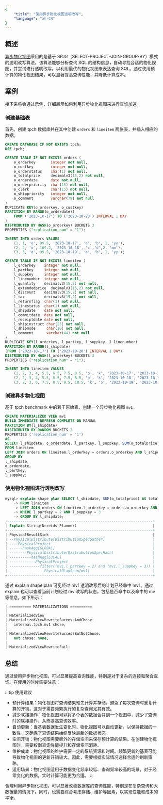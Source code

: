 ```yaml
---
{
    "title": "使用异步物化视图透明改写",
    "language": "zh-CN"
}
---
```


<!-- 
Licensed to the Apache Software Foundation (ASF) under one
or more contributor license agreements.  See the NOTICE file
distributed with this work for additional information
regarding copyright ownership.  The ASF licenses this file
to you under the Apache License, Version 2.0 (the
"License"); you may not use this file except in compliance
with the License.  You may obtain a copy of the License at

  http://www.apache.org/licenses/LICENSE-2.0

Unless required by applicable law or agreed to in writing,
software distributed under the License is distributed on an
"AS IS" BASIS, WITHOUT WARRANTIES OR CONDITIONS OF ANY
KIND, either express or implied.  See the License for the
specific language governing permissions and limitations
under the License.
-->

## 概述

[异步物化视图](../../materialized-view/async-materialized-view/overview.md)采用的是基于 SPJG（SELECT-PROJECT-JOIN-GROUP-BY）模式的透明改写算法。该算法能够分析查询 SQL 的结构信息，自动寻找合适的物化视图，并尝试进行透明改写，以利用最优的物化视图来表达查询 SQL。通过使用预计算的物化视图结果，可以显著提高查询性能，并降低计算成本。

## 案例

接下来将会通过示例，详细展示如何利用异步物化视图来进行查询加速。

### 创建基础表

首先，创建 tpch 数据库并在其中创建 `orders` 和 `lineitem` 两张表，并插入相应的数据。

```sql
CREATE DATABASE IF NOT EXISTS tpch;
USE tpch;

CREATE TABLE IF NOT EXISTS orders (
    o_orderkey       integer not null,
    o_custkey        integer not null,
    o_orderstatus    char(1) not null,
    o_totalprice     decimalv3(15,2) not null,
    o_orderdate      date not null,
    o_orderpriority  char(15) not null,
    o_clerk          char(15) not null,
    o_shippriority   integer not null,
    o_comment        varchar(79) not null
)
DUPLICATE KEY(o_orderkey, o_custkey)
PARTITION BY RANGE(o_orderdate)(
    FROM ('2023-10-17') TO ('2023-10-20') INTERVAL 1 DAY
)
DISTRIBUTED BY HASH(o_orderkey) BUCKETS 3
PROPERTIES ("replication_num" = "1");

INSERT INTO orders VALUES
    (1, 1, 'o', 99.5, '2023-10-17', 'a', 'b', 1, 'yy'),
    (2, 2, 'o', 109.2, '2023-10-18', 'c','d',2, 'mm'),
    (3, 3, 'o', 99.5, '2023-10-19', 'a', 'b', 1, 'yy');

CREATE TABLE IF NOT EXISTS lineitem (
    l_orderkey    integer not null,
    l_partkey     integer not null,
    l_suppkey     integer not null,
    l_linenumber  integer not null,
    l_quantity    decimalv3(15,2) not null,
    l_extendedprice  decimalv3(15,2) not null,
    l_discount    decimalv3(15,2) not null,
    l_tax         decimalv3(15,2) not null,
    l_returnflag  char(1) not null,
    l_linestatus  char(1) not null,
    l_shipdate    date not null,
    l_commitdate  date not null,
    l_receiptdate date not null,
    l_shipinstruct char(25) not null,
    l_shipmode     char(10) not null,
    l_comment      varchar(44) not null
)
DUPLICATE KEY(l_orderkey, l_partkey, l_suppkey, l_linenumber)
PARTITION BY RANGE(l_shipdate)
(FROM ('2023-10-17') TO ('2023-10-20') INTERVAL 1 DAY)
DISTRIBUTED BY HASH(l_orderkey) BUCKETS 3
PROPERTIES ("replication_num" = "1");

INSERT INTO lineitem VALUES
    (1, 2, 3, 4, 5.5, 6.5, 7.5, 8.5, 'o', 'k', '2023-10-17', '2023-10-17', '2023-10-17', 'a', 'b', 'yyyyyyyyy'),
    (2, 2, 3, 4, 5.5, 6.5, 7.5, 8.5, 'o', 'k', '2023-10-18', '2023-10-18', '2023-10-18', 'a', 'b', 'yyyyyyyyy'),
    (3, 2, 3, 6, 7.5, 8.5, 9.5, 10.5, 'k', 'o', '2023-10-19', '2023-10-19', '2023-10-19', 'c', 'd', 'xxxxxxxxx');
```

### 创建异步物化视图

基于 tpch benchmark 中的若干原始表，创建一个异步物化视图 `mv1`。

```sql
CREATE MATERIALIZED VIEW mv1   
BUILD IMMEDIATE REFRESH COMPLETE ON MANUAL
PARTITION BY(l_shipdate)  
DISTRIBUTED BY RANDOM BUCKETS 2  
PROPERTIES ('replication_num' = '1')   
AS   
SELECT l_shipdate, o_orderdate, l_partkey, l_suppkey, SUM(o_totalprice) AS sum_total  
FROM lineitem  
LEFT JOIN orders ON lineitem.l_orderkey = orders.o_orderkey AND l_shipdate = o_orderdate  
GROUP BY  
l_shipdate,  
o_orderdate,  
l_partkey,  
l_suppkey;
```

### 使用物化视图进行透明改写

```sql
mysql> explain shape plan SELECT l_shipdate, SUM(o_totalprice) AS total_price
    -> FROM lineitem
    -> LEFT JOIN orders ON lineitem.l_orderkey = orders.o_orderkey AND l_shipdate = o_orderdate
    -> WHERE l_partkey = 2 AND l_suppkey = 3
    -> GROUP BY l_shipdate;
+-------------------------------------------------------------------+
| Explain String(Nereids Planner)                                   |
+-------------------------------------------------------------------+
| PhysicalResultSink                                                |
| --PhysicalDistribute[DistributionSpecGather]                      |
| ----PhysicalProject                                               |
| ------hashAgg[GLOBAL]                                             |
| --------PhysicalDistribute[DistributionSpecHash]                  |
| ----------hashAgg[LOCAL]                                          |
| ------------PhysicalProject                                       |
| --------------filter((mv1.l_partkey = 2) and (mv1.l_suppkey = 3)) |
| ----------------PhysicalOlapScan[mv1]                             |
+-------------------------------------------------------------------+
```

通过 explain shape plan 可见经过 mv1 透明改写后的计划已经命中 mv1。通过 explain 也可以查看当前计划经过 mv 改写的状态，包括是否命中以及命中的 mv 等信息，如下所示：

```sql
| ========== MATERIALIZATIONS ==========                                            |
|                                                                                   |
| MaterializedView                                                                  |
| MaterializedViewRewriteSuccessAndChose:                                           |
|   internal.tpch.mv1 chose,                                                        |
|                                                                                   |
| MaterializedViewRewriteSuccessButNotChose:                                        |
|   not chose: none,                                                                |
|                                                                                   |
| MaterializedViewRewriteFail:                                                      |
```

## 总结

通过使用异步物化视图，可以显著提高查询性能，特别是对于复杂的连接和聚合查询。在使用的时候需要注意：

:::tip 使用建议
- 预计算结果：物化视图将查询结果预先计算并存储，避免了每次查询时重复计算的开销。这对于需要频繁执行的复杂查询尤其有效。
- 减少联接操作：物化视图可以将多个表的数据合并到一个视图中，减少了查询时的联接操作，从而提高查询效率。
- 自动更新：当基表数据发生变化时，物化视图可以自动更新，以保持数据的一致性。这确保了查询结果始终反映最新的数据状态。
- 空间开销：物化视图需要额外的存储空间来保存预计算的结果。在创建物化视图时，需要权衡查询性能提升和存储空间消耗。
- 维护成本：物化视图的维护需要一定的系统资源和时间。频繁更新的基表可能导致物化视图的更新开销较大。因此，需要根据实际情况选择合适的刷新策略。
- 适用场景：物化视图适用于数据变化频率较低、查询频率较高的场景。对于经常变化的数据，实时计算可能更为合适。
:::

合理利用异步物化视图，可以显著改善数据库的查询性能，特别是在复杂查询和大数据量的情况下。同时，也需要综合考虑存储、维护等因素，以实现性能和成本的平衡。
